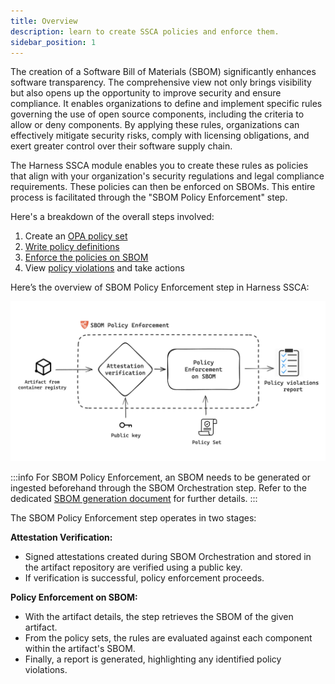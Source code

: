 ```yaml
---
title: Overview
description: learn to create SSCA policies and enforce them.
sidebar_position: 1
---
```


The creation of a Software Bill of Materials (SBOM) significantly enhances software transparency. The comprehensive view not only brings visibility but also opens up the opportunity to improve security and ensure compliance. It enables organizations to define and implement specific rules governing the use of open source components, including the criteria to allow or deny components. By applying these rules, organizations can effectively mitigate security risks, comply with licensing obligations, and exert greater control over their software supply chain.

The Harness SSCA module enables you to create these rules as policies that align with your organization's security regulations and legal compliance requirements. These policies can then be enforced on SBOMs. This entire process is facilitated through the "SBOM Policy Enforcement" step.

Here's a breakdown of the overall steps involved:



1. Create an [OPA policy set](/docs/continuous-delivery/x-platform-cd-features/advanced/cd-governance/harness-governance-overview/)
2. [Write policy definitions](/docs/software-supply-chain-assurance/ssca-policies/define-ssca-policies)
3. [Enforce the policies on SBOM](./enforce-ssca-policies.md)
4. View [policy violations](/docs/software-supply-chain-assurance/ssca-view-results) and take actions

Here’s the overview of SBOM Policy Enforcement step in Harness SSCA:


![Overview](./static/sbom-enforcement-overview.png "Overview")


:::info
For SBOM Policy Enforcement, an SBOM needs to be generated or ingested beforehand through the SBOM Orchestration step. Refer to the dedicated [SBOM generation document](https://developer.harness.io/docs/software-supply-chain-assurance/sbom/generate-sbom) for further details.
:::

The SBOM Policy Enforcement step operates in two stages:

**Attestation Verification:**



* Signed attestations created during SBOM Orchestration and stored in the artifact repository are verified using a public key.
* If verification is successful, policy enforcement proceeds.

**Policy Enforcement on SBOM:**



* With the artifact details, the step retrieves the SBOM of the given artifact.
* From the policy sets, the rules are evaluated against each component within the artifact's SBOM.
* Finally, a report is generated, highlighting any identified policy violations.